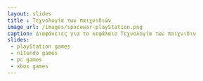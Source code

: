 ```yaml
---
layout: slides
title : Τεχνολογία των παιχνιδιών
image_url: /images/spacewar-playStation.png
caption: Διαφάνειες για το κεφάλαιο Τεχνολογία των παιχνιδιν
slides:
 - playStation games
 - nitendo games
 - pc games
 - xbox games
---
```

